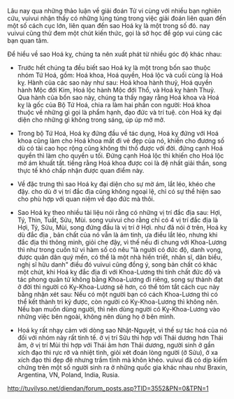 Lâu nay qua những thảo luận về giải đoán Tử vi cùng với nhiều bạn nghiên cứu, vuivui nhận thấy có những lúng túng trong việc giải đoán liên quan đến một số cách cục lớn, liên quan đến sao Hoá kỵ là một trong số đó. nay vuivui cũng thử đem một chút kiến thức, gọi là sở học để góp vui cùng các bạn quan tâm.

Để hiểu về sao Hoá kỵ, chúng ta nên xuất phát từ nhiều góc độ khác nhau:

- Trước hết chúng ta đều biết sao Hoá kỵ là một trong bốn sao thuộc nhóm Tứ Hoá, gồm: Hoá khoa, Hoá quyền, Hoá lộc và cuối cùng là Hoá kỵ. Hành của các sao này như sau: Hoá khoa hành thuỷ, Hoá quyền hành Mộc đới Kim, Hoá lộc hành Mộc đới Thổ, và Hoá kỵ hành Thuỷ. Qua hành của bốn sao này, chúng ta thấy ngay rằng Hoá khoa và Hoá kỵ là gốc của Bộ Tứ Hoá, chia ra làm hai phần con người: Hoá khoa thuộc về những gì gọi là phẩm hạnh, đạo đức và trí tuệ. còn Hoá kỵ đại diện cho những gì không trong sáng, úp úp mở mở.
- Trong bộ Tứ Hoá, Hoá kỵ đứng đầu về tác dụng, Hoá kỵ đứng với Hoá khoa cũng làm cho Hoá khoa mất đi vẻ đẹp của nó, khiến cho đương số dù có tài cao học rộng cũng không thi thố được với đời. đứng cạnh Hoá quyền thì làm cho quyền u tối. Đứng cạnh Hoá lộc thì khiến cho Hoá lộc mờ ám khuất tất. tiếng rằng Hoá khoa được coi là đệ nhất giải thần, song thực tế khó chấp nhận được quan điểm này.
- Về đặc trưng thì sao Hoá kỵ đại diện cho sự mờ ám, lắt léo, khéo che đậy. cho dù ở vị trí đắc địa cũng không ngoại lệ, chỉ có sự thể hiện sao cho phù hợp với quan niệm về đạo đức mà thôi.

- Sao Hoá kỵ theo nhiều tài liệu nói rằng có những vị trí đắc địa sau: Hợi, Tý, Thìn, Tuất, Sửu, Mùi. song vuivui cho rằng chỉ có 4 vị trí đắc địa là Hợi, Tý, Sửu, Mùi, song đứng đầu là vị trí ở Hợi. như đã nói ở trên, Hoá kỵ dù đắc địa , bản chất của nó vẫn là ám tinh, ưa điều lắt léo, nhưng khi đắc địa thì thông minh, giỏi che đậy, vì thế nếu đi chung với Khoa-Lương thì như trong cuốn tử vi hàm số có nêu "là người có đức độ, danh vọng, được quân dân quý mến, có thể là một nhà hiền triết, nhân sĩ, dân biểu, nghị sĩ hữu danh" điều đó vuivui cũng đồng ý, song bản chất có khác một chút, khi Hoá kỵ đắc địa đi với Khoa-Lương thì tính chất đức độ và tác phong quân tử không bằng Khoa-Lương đi riêng, song sự thành đạt ở đời thì người có Kỵ-Khoa-Lương sẽ hơn, có thể tóm tắt cách cục này bằng nhận xét sau:
Nếu có một người bạn có cách Khoa-Lương thì có thể kết thành tri kỷ được, còn người có Kỵ-Khoa-Lương thì không nên. Nếu bạn muốn dùng người, thì nên dùng người có Kỵ-Khoa-Lương vào những việc bên ngoài, không nên dùng họ ở bên mình.
- Hoá kỵ rất nhạy cảm với dòng sao Nhật-Nguyệt, vì thế sự tác hoá của nó đối với nhóm này rất tinh tế. ở vị trí Sửu thì hợp với Thái dương hơn Thái âm, ở vị trí Mùi thì hợp với Thái âm hơn Thái dương, người sinh ở gần xích đạo thì rực rỡ và nhiệt tình, giỏi xét đoán lòng người (ở Sửu), ở xa xích đạo thì đẹp đẽ nhưng trầm tĩnh mà khôn khéo. vuivui đã có dịp kiểm chứng trên một số người sinh ra ở những quốc gia khác nhau như Braxin, Argentina, VN, Poland, India, Rusia. 

http://tuvilyso.net/diendan/forum_posts.asp?TID=3552&PN=0&TPN=1